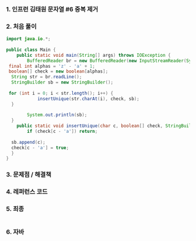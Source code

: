 ### 1. 인프런 김태원 문자열 #6 중복 제거

### 2. 처음 풀이

``` java
import java.io.*;  
  
public class Main {  
    public static void main(String[] args) throws IOException {  
        BufferedReader br = new BufferedReader(new InputStreamReader(System.in));  
 final int alphas = 'z' - 'a' + 1;  
 boolean[] check = new boolean[alphas];  
  String str = br.readLine();  
  StringBuilder sb = new StringBuilder();  
  
 for (int i = 0; i < str.length(); i++) {  
            insertUnique(str.charAt(i), check, sb);  
  }  
  
        System.out.println(sb);  
  }  
    public static void insertUnique(char c, boolean[] check, StringBuilder sb) {  
        if (check[c - 'a']) return;  
  
  sb.append(c);  
  check[c - 'a'] = true;  
  }  
}
```

### 3. 문제점 / 해결책

### 4. 레퍼런스 코드

### 5. 최종

``` java

```

### 6. 자바
<!--stackedit_data:
eyJoaXN0b3J5IjpbODg0Njc0OTIxXX0=
-->